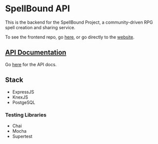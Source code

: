 # SpellBound API

This is the backend for the SpellBound Project, a community-driven RPG spell creation and sharing service.

To see the frontend repo, go [here](https://github.com/s-poveda/spellbound), or go directly to the [website](https://spellbound.vercel.app).

## [API Documentation](https://app.swaggerhub.com/apis/s-poveda/SpellRidge-APIv2/0.1)

Go [here](https://app.swaggerhub.com/apis/s-poveda/SpellRidge-APIv2/0.1) for the API docs.

## Stack
- ExpressJS
- KnexJS
- PostgeSQL

### Testing Libraries
- Chai
- Mocha
- Supertest
